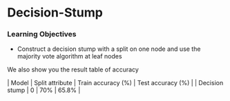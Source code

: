 # Decision-Stump

### Learning Objectives 
- Construct a decision stump with a split on one node and use the majority vote algorithm at leaf nodes


We also show you the result table of accuracy

| Model | Split attribute | Train accuracy (%) | Test accuracy (%) |
| Decision stump | 0 | 70% | 65.8%  |
